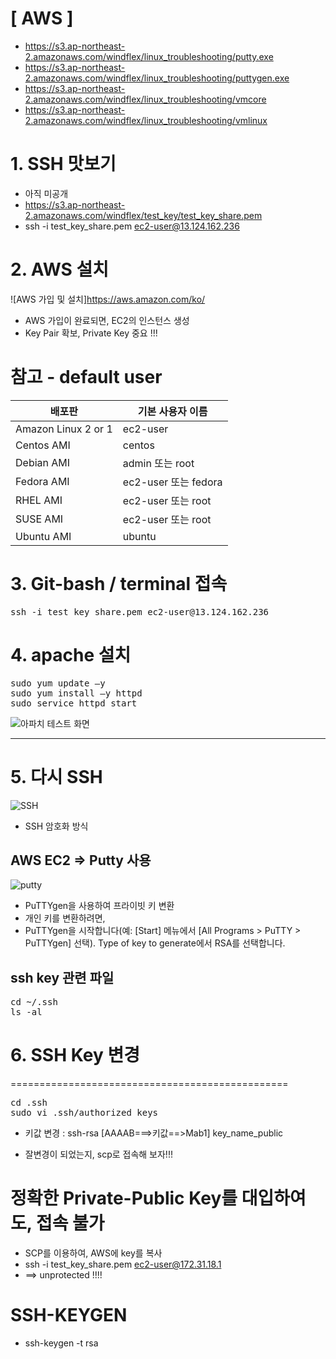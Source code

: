 # [ AWS ]

- https://s3.ap-northeast-2.amazonaws.com/windflex/linux_troubleshooting/putty.exe
- https://s3.ap-northeast-2.amazonaws.com/windflex/linux_troubleshooting/puttygen.exe
- https://s3.ap-northeast-2.amazonaws.com/windflex/linux_troubleshooting/vmcore
- https://s3.ap-northeast-2.amazonaws.com/windflex/linux_troubleshooting/vmlinux


# 1. SSH 맛보기 #
 - 아직 미공개
 - https://s3.ap-northeast-2.amazonaws.com/windflex/test_key/test_key_share.pem
 - ssh -i test_key_share.pem ec2-user@13.124.162.236

# 2. AWS 설치 #
![AWS 가입 및 설치]https://aws.amazon.com/ko/
- AWS 가입이 완료되면, EC2의 인스턴스 생성
- Key Pair 확보, Private Key 중요 !!!


# 참고 - default user
| 배포판 | 기본 사용자 이름|
|---|---|
| Amazon Linux 2 or 1  |  ec2-user  |
| Centos AMI                           |  centos |
| Debian AMI   | admin 또는 root |
| Fedora AMI | ec2-user 또는 fedora |
| RHEL AMI | ec2-user 또는 root |
| SUSE AMI | ec2-user 또는 root |
| Ubuntu AMI | ubuntu |


# 3. Git-bash / terminal 접속 #
<pre>
ssh -i test_key_share.pem ec2-user@13.124.162.236
</pre>

# 4. apache 설치 #
<pre>
sudo yum update –y 
sudo yum install –y httpd 
sudo service httpd start 
</pre>
![아파치 테스트 화면](https://mblogthumb-phinf.pstatic.net/MjAxNjExMDhfNDEg/MDAxNDc4NTYzNzMyMjQ3.PqaY6ZTLGl_KFLfdZyyYNnx_mpYlUQmQNVXoOCb3PKcg.5pYlKyUR4nr0F1pYeRNngKBMrkxbI1-ytke6xyPXx1sg.JPEG.wizardkyn/httpd_RHEL72.JPG?type=w2)


------------------------------------------

# 5. 다시 SSH #
![SSH](http://www.fs.com/images/ckfinder/ftp_images/tutorial/secure-ssh-client.jpg)
- SSH 암호화 방식

## AWS EC2 => Putty 사용 ##
![putty](http://www.fs.com/images/ckfinder/ftp_images/tutorial/putty.jpg)
 - PuTTYgen을 사용하여 프라이빗 키 변환
 - 개인 키를 변환하려면,
 - PuTTYgen을 시작합니다(예: [Start] 메뉴에서 [All Programs > PuTTY > PuTTYgen] 선택).
   Type of key to generate에서 RSA를 선택합니다.

## ssh key 관련 파일 
<pre>
cd ~/.ssh
ls -al 
</pre>

# 6. SSH Key 변경 #
================================================

<pre>
cd .ssh
sudo vi .ssh/authorized_keys
</pre>

* 키값 변경 : ssh-rsa [AAAAB===>키값==>Mab1] key_name_public
- 잘변경이 되었는지, scp로 접속해 보자!!!



# 정확한 Private-Public Key를 대입하여도, 접속 불가
 - SCP를 이용하여, AWS에 key를 복사
 - ssh -i test_key_share.pem  ec2-user@172.31.18.1
 - ==> unprotected !!!!


# SSH-KEYGEN
 - ssh-keygen -t rsa



